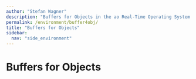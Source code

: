 ```yaml
---
author: "Stefan Wagner"
description: "Buffers for Objects in the ao Real-Time Operating System (RTOS)."
permalink: /environment/buffer4obj/
title: "Buffers for Objects"
sidebar:
  nav: "side_environment"
---
```


# Buffers for Objects
